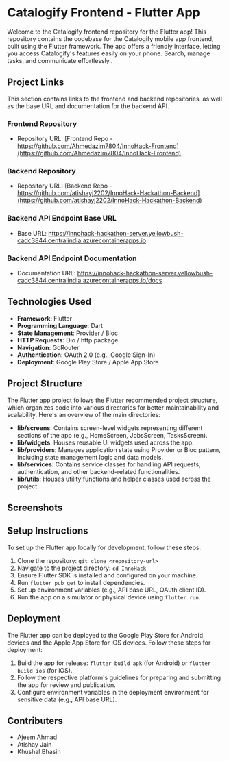 # Catalogify Frontend - Flutter App

Welcome to the Catalogify frontend repository for the Flutter app! This repository contains the codebase for the Catalogify mobile app frontend, built using the Flutter framework. The app offers a friendly interface, letting you access Catalogify's features easily on your phone. Search, manage tasks, and communicate effortlessly..

## Project Links

This section contains links to the frontend and backend repositories, as well as the base URL and documentation for the backend API.

### Frontend Repository
- Repository URL: [Frontend Repo - https://github.com/Ahmedazim7804/InnoHack-Frontend](https://github.com/Ahmedazim7804/InnoHack-Frontend)

### Backend Repository
- Repository URL: [Backend Repo - https://github.com/atishayj2202/InnoHack-Hackathon-Backend](https://github.com/atishayj2202/InnoHack-Hackathon-Backend)

### Backend API Endpoint Base URL
- Base URL: https://innohack-hackathon-server.yellowbush-cadc3844.centralindia.azurecontainerapps.io

### Backend API Endpoint Documentation
- Documentation URL: https://innohack-hackathon-server.yellowbush-cadc3844.centralindia.azurecontainerapps.io/docs

## Technologies Used
- **Framework**: Flutter
- **Programming Language**: Dart
- **State Management**: Provider / Bloc
- **HTTP Requests**: Dio / http package
- **Navigation**: GoRouter
- **Authentication**: OAuth 2.0 (e.g., Google Sign-In)
- **Deployment**: Google Play Store / Apple App Store

## Project Structure
The Flutter app project follows the Flutter recommended project structure, which organizes code into various directories for better maintainability and scalability. Here's an overview of the main directories:
- **lib/screens**: Contains screen-level widgets representing different sections of the app (e.g., HomeScreen, JobsScreen, TasksScreen).
- **lib/widgets**: Houses reusable UI widgets used across the app.
- **lib/providers**: Manages application state using Provider or Bloc pattern, including state management logic and data models.
- **lib/services**: Contains service classes for handling API requests, authentication, and other backend-related functionalities.
- **lib/utils**: Houses utility functions and helper classes used across the project.

## Screenshots


## Setup Instructions
To set up the Flutter app locally for development, follow these steps:
1. Clone the repository: `git clone <repository-url>`
2. Navigate to the project directory: `cd InnoHack`
3. Ensure Flutter SDK is installed and configured on your machine.
4. Run `flutter pub get` to install dependencies.
5. Set up environment variables (e.g., API base URL, OAuth client ID).
6. Run the app on a simulator or physical device using `flutter run`.

## Deployment
The Flutter app can be deployed to the Google Play Store for Android devices and the Apple App Store for iOS devices. Follow these steps for deployment:
1. Build the app for release: `flutter build apk` (for Android) or `flutter build ios` (for iOS).
2. Follow the respective platform's guidelines for preparing and submitting the app for review and publication.
3. Configure environment variables in the deployment environment for sensitive data (e.g., API base URL).

## Contributers
- Ajeem Ahmad
- Atishay Jain
- Khushal Bhasin